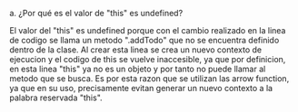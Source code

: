 a. ¿Por qué es el valor de "this" es undefined?

El valor del "this" es undefined porque con el cambio realizado en la linea de codigo se llama un metodo ".addTodo" que no se encuentra definido dentro de la clase.  Al crear esta linea se crea un nuevo contexto de ejecucion y el codigo de this se vuelve inaccesible, ya que por definicion, en esta linea "this" ya no es un objeto y por tanto no puede llamar al metodo que se busca. Es por esta razon que se utilizan las arrow function, ya que en su uso, precisamente evitan generar un nuevo contexto a la palabra reservada "this".